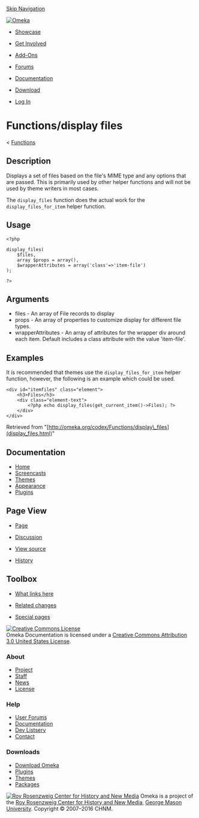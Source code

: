 <div id="wrap">

[Skip Navigation](display_files.html#content)
<div id="header">

<div class="padding">

<span
id="logo">[![Omeka](http://omeka.org/ui/i/logo-horizontal-288px.gif)](../../index.html)</span>
<div id="search-form">

</div>

-   <div id="nav-showcase">

    </div>

    [Showcase](../../showcase.1.html)
-   <div id="nav-involved">

    </div>

    [Get Involved](../../index.html%3Fp=124.html)
-   <div id="nav-addons">

    </div>

    [Add-Ons](../../add-ons.1.html)
-   <div id="nav-forums">

    </div>

    [Forums](../../forums/topic/mysqli-stmt.bind-result.html)
-   <div id="nav-documentation">

    </div>

    [Documentation](http://omeka.org/codex/)
-   <div id="nav-download">

    </div>

    [Download](../../download.1.html)

</div>

</div>

<div id="content">

<div class="padding">

<div id="user-meta">

-   <div id="pt-login">

    </div>

    [Log
    In](http://omeka.org/c/index.php?title=Special:UserLogin&returnto=Functions/display%20files)

</div>

Functions/display files
=======================

<div id="contentSub">

<span class="subpages">&lt;
[Functions](../Functions.html "Functions")</span>

</div>

<div id="primary">

<span id="Description" class="mw-headline"> Description </span>
---------------------------------------------------------------

Displays a set of files based on the file's MIME type and any options
that are passed. This is primarily used by other helper functions and
will not be used by theme writers in most cases.

The `display_files` function does the actual work for the
`display_files_for_item` helper function.

<span id="Usage" class="mw-headline"> Usage </span>
---------------------------------------------------

<div class="mw-geshi mw-content-ltr" dir="ltr">

<div class="php source-php">

``` {.de1}
<?php
 
display_files(
    $files,
    array $props = array(),
    $wrapperAttributes = array('class'=>'item-file')
);
 
?>
```

</div>

</div>

<span id="Arguments" class="mw-headline"> Arguments </span>
-----------------------------------------------------------

-   files - An array of File records to display
-   props - An array of properties to customize display for different
    file types.
-   wrapperAttributes - An array of attributes for the wrapper div
    around each item. Default includes a class attribute with the
    value 'item-file'.

<span id="Examples" class="mw-headline"> Examples </span>
---------------------------------------------------------

It is recommended that themes use the `display_files_for_item` helper
function, however, the following is an example which could be used.

<div class="mw-geshi mw-content-ltr" dir="ltr">

<div class="php source-php">

``` {.de1}
<div id="itemfiles" class="element">
    <h3>Files</h3>
    <div class="element-text">
        <?php echo display_files(get_current_item()->Files); ?>
    </div>
</div>
```

</div>

</div>

<div class="printfooter">

Retrieved from
"[http://omeka.org/codex/Functions/display\_files](display_files.html)"

</div>

<div id="catlinks" class="catlinks catlinks-allhidden">

</div>

</div>

<div id="secondary">

<div class="portlet">

Documentation
-------------

-   [Home](http://omeka.org/codex/)
-   [Screencasts](http://omeka.org/codex/Screencasts)
-   [Themes](http://omeka.org/codex/Managing_Themes_2.0)
-   [Appearance](http://omeka.org/codex/Managing_Appearance_2.0)
-   [Plugins](http://omeka.org/codex/Plugins2.0)

</div>

<div class="portlet">

Page View
---------

-   <div id="nav-page">

    </div>

    [Page](display_files.html)
-   <div id="nav-discussion">

    </div>

    [Discussion](http://omeka.org/c/index.php?title=Talk:Functions/display_files&action=edit&redlink=1)
-   <div id="nav-view_source">

    </div>

    [View
    source](http://omeka.org/c/index.php?title=Functions/display_files&action=edit)
-   <div id="nav-history">

    </div>

    [History](http://omeka.org/c/index.php?title=Functions/display_files&action=history)

</div>

<div id="wiki-toolbox" class="portlet">

Toolbox
-------

-   <div id="t-whatlinkshere">

    </div>

    [What links
    here](../Special:WhatLinksHere/Functions/display_files.html)
-   <div id="t-recentchangeslinked">

    </div>

    [Related
    changes](../Special:RecentChangesLinked/Functions/display_files.html)
-   <div id="t-specialpages">

    </div>

    [Special pages](http://omeka.org/codex/Special:SpecialPages)

</div>

[![Creative Commons
License](https://i.creativecommons.org/l/by/3.0/us/88x31.png)](http://creativecommons.org/licenses/by/3.0/us/)\
Omeka Documentation is licensed under a [Creative Commons Attribution
3.0 United States
License](http://creativecommons.org/licenses/by/3.0/us/).

</div>

</div>

</div>

<div id="footer">

<div class="padding">

<div id="sitemap">

<div class="section">

### About

-   [Project](../../index.html%3Fp=2.html)
-   [Staff](../../index.html%3Fp=3.html)
-   [News](../../blog.1.html)
-   [License](http://www.gnu.org/copyleft/gpl.html)

</div>

<div class="section">

### Help

-   [User Forums](../../forums/topic/mysqli-stmt.bind-result.html)
-   [Documentation](http://omeka.org/codex/)
-   [Dev Listserv](http://groups.google.com/group/omeka-dev)
-   [Contact](http://omeka.org/contact/)

</div>

<div class="section">

### Downloads

-   [Download Omeka](../../download.1.html)
-   [Plugins](../../plugins.html)
-   [Themes](../../download/themes/index.html)
-   [Packages](../../index.html%3Fp=222.html)

</div>

</div>

<div id="chnm-meta">

<span id="chnm-logo">[![Roy Rosenzweig Center for History and New
Media](http://omeka.org/ui/i/rrchnm-logo-regular.gif)](http://chnm.gmu.edu)</span>
Omeka is a project of the [Roy Rosenzweig Center for History and New
Media](http://chnm.gmu.edu), [George Mason
University](http://www.gmu.edu). Copyright © 2007–2016 CHNM.

</div>

</div>

</div>

</div>
